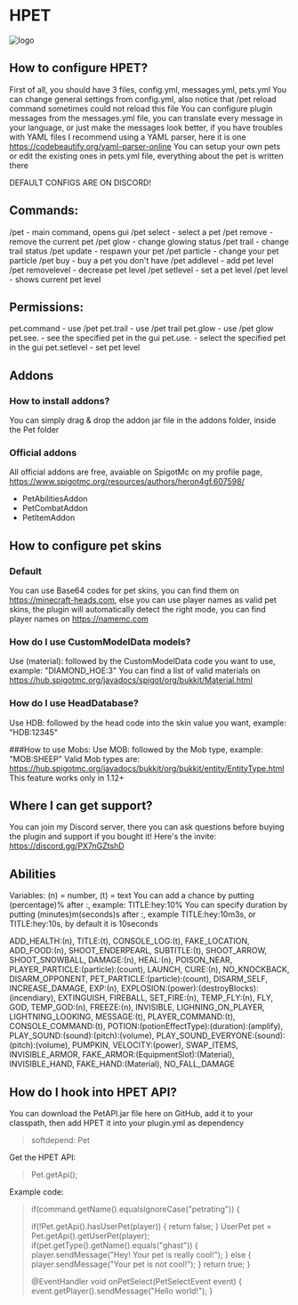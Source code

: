 # HPET

![logo](https://i.imgur.com/ViZiV7i.png)

## How to configure HPET?

First of all, you should have 3 files, config.yml, messages.yml, pets.yml
You can change general settings from config.yml, also notice that /pet reload command sometimes could not reload this file
You can configure plugin messages from the messages.yml file, you can translate every message in your language, or just make the messages look better, if you have troubles with YAML files I recommend using a YAML parser, here it is one https://codebeautify.org/yaml-parser-online
You can setup your own pets or edit the existing ones in pets.yml file, everything about the pet is written there

DEFAULT CONFIGS ARE ON DISCORD!

## Commands:
/pet - main command, opens gui
/pet select <petname> - select a pet
/pet remove - remove the current pet
/pet glow - change glowing status
/pet trail - change trail status
/pet update - respawn your pet
/pet particle <particle> - change your pet particle
/pet buy <petname> - buy a pet you don't have
/pet addlevel <petname> <amount> - add pet level
/pet removelevel <petname> <amount> - decrease pet level
/pet setlevel <petname> <amount> - set a pet level
/pet level - shows current pet level

## Permissions:
pet.command - use /pet
pet.trail - use /pet trail
pet.glow - use /pet glow
pet.see.<petname> - see the specified pet in the gui
pet.use.<petname> - select the specified pet in the gui
pet.setlevel - set pet level

## Addons

### How to install addons?
You can simply drag & drop the addon jar file in the addons folder, inside the Pet folder

### Official addons
All official addons are free, avaiable on SpigotMc on my profile page, https://www.spigotmc.org/resources/authors/heron4gf.607598/

- PetAbilitiesAddon
- PetCombatAddon
- PetItemAddon

## How to configure pet skins

### Default
You can use Base64 codes for pet skins, you can find them on https://minecraft-heads.com, else you can use player names as valid pet skins, the plugin will automatically detect the right mode, you can find player names on https://namemc.com

### How do I use CustomModelData models?
Use (material): followed by the CustomModelData code you want to use, example: "DIAMOND_HOE:3"
You can find a list of valid materials on https://hub.spigotmc.org/javadocs/spigot/org/bukkit/Material.html

### How do I use HeadDatabase?
Use HDB: followed by the head code into the skin value you want, example:
"HDB:12345"

###How to use Mobs:
Use MOB: followed by the Mob type, example: "MOB:SHEEP"
Valid Mob types are: https://hub.spigotmc.org/javadocs/bukkit/org/bukkit/entity/EntityType.html
This feature works only in 1.12+

## Where I can get support?
You can join my Discord server, there you can ask questions before buying the plugin and support if you bought it! Here's the invite: https://discord.gg/PX7nGZtshD

## Abilities
Variables: (n) = number, (t) = text
You can add a chance by putting (percentage)% after :, example: TITLE:hey:10%
You can specify duration by putting (minutes)m(seconds)s after :, example TITLE:hey:10m3s, or TITLE:hey:10s, by default it is 10seconds

ADD_HEALTH:(n), TITLE:(t), CONSOLE_LOG:(t), FAKE_LOCATION, ADD_FOOD:(n), SHOOT_ENDERPEARL, SUBTITLE:(t), SHOOT_ARROW, SHOOT_SNOWBALL, DAMAGE:(n), HEAL:(n), POISON_NEAR, PLAYER_PARTICLE:(particle):(count), LAUNCH, CURE:(n), NO_KNOCKBACK, DISARM_OPPONENT, PET_PARTICLE:(particle):(count), DISARM_SELF, INCREASE_DAMAGE, EXP:(n), EXPLOSION:(power):(destroyBlocks):(incendiary), EXTINGUISH, FIREBALL, SET_FIRE:(n), TEMP_FLY:(n), FLY, GOD, TEMP_GOD:(n), FREEZE:(n), INVISIBLE, LIGHNING_ON_PLAYER, LIGHTNING_LOOKING, MESSAGE:(t), PLAYER_COMMAND:(t), CONSOLE_COMMAND:(t), POTION:(potionEffectType):(duration):(amplify), PLAY_SOUND:(sound):(pitch):(volume), PLAY_SOUND_EVERYONE:(sound):(pitch):(volume), PUMPKIN, VELOCITY:(power), SWAP_ITEMS, INVISIBLE_ARMOR, FAKE_ARMOR:(EquipmentSlot):(Material), INVISIBLE_HAND, FAKE_HAND:(Material), NO_FALL_DAMAGE


## How do I hook into HPET API?

You can download the PetAPI.jar file here on GitHub, add it to your classpath, then add HPET it into your plugin.yml as dependency
> softdepend: Pet

Get the HPET API:
> Pet.getApi();

Example code:
> if(command.getName().equalsIgnoreCase("petrating")) {
>
>   if(!Pet.getApi().hasUserPet(player)) {
>       return false;
>   }
>   UserPet pet = Pet.getApi().getUserPet(player);
>   if(pet.getType().getName().equals("ghast")) {
>       player.sendMessage("Hey! Your pet is really cool!");
>   } else {
>       player.sendMessage("Your pet is not cool!");
>   }
>   return true;
> }
>
> @EventHandler
> void onPetSelect(PetSelectEvent event) {
>   event.getPlayer().sendMessage("Hello world!");
> }
